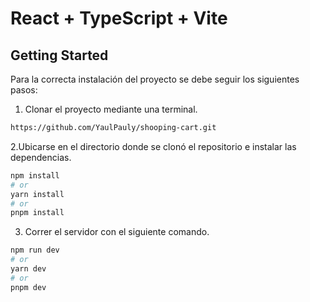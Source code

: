 # React + TypeScript + Vite
## Getting Started

Para la correcta instalación del proyecto se debe seguir los siguientes pasos:
1. Clonar el proyecto mediante una terminal.
```bash
https://github.com/YaulPauly/shooping-cart.git
```
2.Ubicarse en el directorio donde se clonó el repositorio e instalar las dependencias.
```bash
npm install
# or
yarn install
# or
pnpm install
```

3. Correr el servidor con el siguiente comando.
```bash
npm run dev
# or
yarn dev
# or
pnpm dev
```
